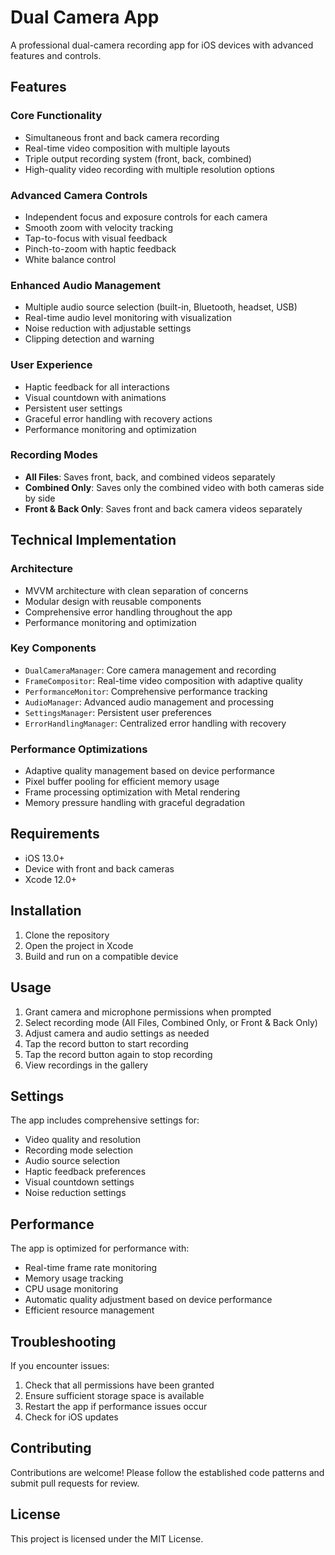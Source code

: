 # Dual Camera App

A professional dual-camera recording app for iOS devices with advanced features and controls.

## Features

### Core Functionality
- Simultaneous front and back camera recording
- Real-time video composition with multiple layouts
- Triple output recording system (front, back, combined)
- High-quality video recording with multiple resolution options

### Advanced Camera Controls
- Independent focus and exposure controls for each camera
- Smooth zoom with velocity tracking
- Tap-to-focus with visual feedback
- Pinch-to-zoom with haptic feedback
- White balance control

### Enhanced Audio Management
- Multiple audio source selection (built-in, Bluetooth, headset, USB)
- Real-time audio level monitoring with visualization
- Noise reduction with adjustable settings
- Clipping detection and warning

### User Experience
- Haptic feedback for all interactions
- Visual countdown with animations
- Persistent user settings
- Graceful error handling with recovery actions
- Performance monitoring and optimization

### Recording Modes
- **All Files**: Saves front, back, and combined videos separately
- **Combined Only**: Saves only the combined video with both cameras side by side
- **Front & Back Only**: Saves front and back camera videos separately

## Technical Implementation

### Architecture
- MVVM architecture with clean separation of concerns
- Modular design with reusable components
- Comprehensive error handling throughout the app
- Performance monitoring and optimization

### Key Components
- `DualCameraManager`: Core camera management and recording
- `FrameCompositor`: Real-time video composition with adaptive quality
- `PerformanceMonitor`: Comprehensive performance tracking
- `AudioManager`: Advanced audio management and processing
- `SettingsManager`: Persistent user preferences
- `ErrorHandlingManager`: Centralized error handling with recovery

### Performance Optimizations
- Adaptive quality management based on device performance
- Pixel buffer pooling for efficient memory usage
- Frame processing optimization with Metal rendering
- Memory pressure handling with graceful degradation

## Requirements

- iOS 13.0+
- Device with front and back cameras
- Xcode 12.0+

## Installation

1. Clone the repository
2. Open the project in Xcode
3. Build and run on a compatible device

## Usage

1. Grant camera and microphone permissions when prompted
2. Select recording mode (All Files, Combined Only, or Front & Back Only)
3. Adjust camera and audio settings as needed
4. Tap the record button to start recording
5. Tap the record button again to stop recording
6. View recordings in the gallery

## Settings

The app includes comprehensive settings for:
- Video quality and resolution
- Recording mode selection
- Audio source selection
- Haptic feedback preferences
- Visual countdown settings
- Noise reduction settings

## Performance

The app is optimized for performance with:
- Real-time frame rate monitoring
- Memory usage tracking
- CPU usage monitoring
- Automatic quality adjustment based on device performance
- Efficient resource management

## Troubleshooting

If you encounter issues:
1. Check that all permissions have been granted
2. Ensure sufficient storage space is available
3. Restart the app if performance issues occur
4. Check for iOS updates

## Contributing

Contributions are welcome! Please follow the established code patterns and submit pull requests for review.

## License

This project is licensed under the MIT License.